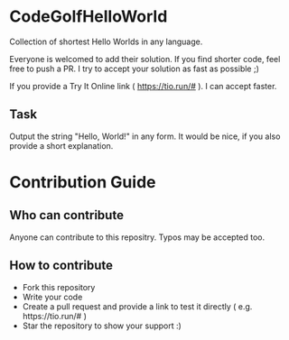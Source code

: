 # CodeGolfHelloWorld
Collection of shortest Hello Worlds in any language.

Everyone is welcomed to add their solution. If you find shorter code, feel free to push a PR.
I try to accept your solution as fast as possible ;)

If you provide a Try It Online link ( https://tio.run/# ). I can accept faster.

## Task
Output the string "Hello, World!" in any form.
It would be nice, if you also provide a short explanation.

# Contribution Guide

## Who can contribute
Anyone can contribute to this repositry. Typos may be accepted too.

## How to contribute
<ul>
<li>Fork this repository</li>
<li>Write your code</li>
<li>Create a pull request and provide a link to test it directly ( e.g. https://tio.run/# ) </li>
<li>Star the repository to show your support :) </li>
</ul>
